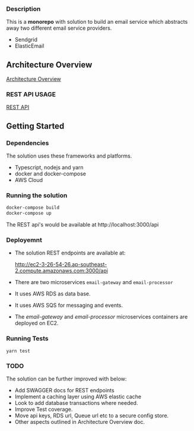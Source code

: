 ### Description

This is a **monorepo** with solution to build an email service which abstracts away two different email service providers. 
* Sendgrid
* ElasticEmail
  
## Architecture Overview
[Architecture Overview](ARCHITECTURE.md)

### REST API USAGE
[REST API](RESTAPI.md)

## Getting Started

### Dependencies
The solution uses these frameworks and platforms.

* Typescript, nodejs and yarn
* docker and docker-compose
* AWS Cloud
### Running the solution
```sh
docker-compose build
docker-compose up
```

The REST api's would be available at http://localhost:3000/api

### Deployemnt

* The solution REST endpoints are available at:

   http://ec2-3-26-54-26.ap-southeast-2.compute.amazonaws.com:3000/api

* There are two microservices `email-gateway` and `email-processor`
* It uses AWS RDS as data base.
* It uses AWS SQS for messaging and events.
* The *email-gateway* and *email-processor* microservices containers are deployed on EC2.

### Running Tests

```
yarn test
```
### TODO

The solution can be further improved with below:

* Add SWAGGER docs for REST endpoints
* Implement a caching layer using AWS elastic cache
* Look to add database transactions where needed. 
* Improve Test coverage. 
* Move api keys, RDS url, Queue url etc to a secure config store. 
* Other aspects outlined in Architecture Overview doc.
  




  
